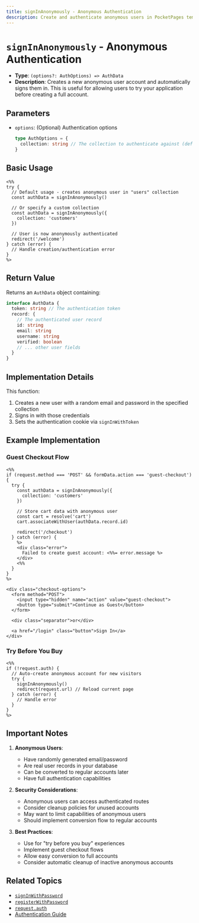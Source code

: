 ```yaml
---
title: signInAnonymously - Anonymous Authentication
description: Create and authenticate anonymous users in PocketPages templates.
---
```


# `signInAnonymously` - Anonymous Authentication

- **Type**: `(options?: AuthOptions) => AuthData`
- **Description**: Creates a new anonymous user account and automatically signs them in. This is useful for allowing users to try your application before creating a full account.

## Parameters

- `options`: (Optional) Authentication options
  ```typescript
  type AuthOptions = {
    collection: string // The collection to authenticate against (defaults to "users")
  }
  ```

## Basic Usage

```ejs
<%%
try {
  // Default usage - creates anonymous user in "users" collection
  const authData = signInAnonymously()

  // Or specify a custom collection
  const authData = signInAnonymously({
    collection: 'customers'
  })

  // User is now anonymously authenticated
  redirect('/welcome')
} catch (error) {
  // Handle creation/authentication error
}
%>
```

## Return Value

Returns an `AuthData` object containing:

```typescript
interface AuthData {
  token: string // The authentication token
  record: {
    // The authenticated user record
    id: string
    email: string
    username: string
    verified: boolean
    // ... other user fields
  }
}
```

## Implementation Details

This function:

1. Creates a new user with a random email and password in the specified collection
2. Signs in with those credentials
3. Sets the authentication cookie via `signInWithToken`

## Example Implementation

### Guest Checkout Flow

```ejs
<%%
if (request.method === 'POST' && formData.action === 'guest-checkout') {
  try {
    const authData = signInAnonymously({
      collection: 'customers'
    })

    // Store cart data with anonymous user
    const cart = resolve('cart')
    cart.associateWithUser(authData.record.id)

    redirect('/checkout')
  } catch (error) {
    %>
    <div class="error">
      Failed to create guest account: <%%= error.message %>
    </div>
    <%%
  }
}
%>

<div class="checkout-options">
  <form method="POST">
    <input type="hidden" name="action" value="guest-checkout">
    <button type="submit">Continue as Guest</button>
  </form>

  <div class="separator">or</div>

  <a href="/login" class="button">Sign In</a>
</div>
```

### Try Before You Buy

```ejs
<%%
if (!request.auth) {
  // Auto-create anonymous account for new visitors
  try {
    signInAnonymously()
    redirect(request.url) // Reload current page
  } catch (error) {
    // Handle error
  }
}
%>
```

## Important Notes

1. **Anonymous Users**:

   - Have randomly generated email/password
   - Are real user records in your database
   - Can be converted to regular accounts later
   - Have full authentication capabilities

2. **Security Considerations**:

   - Anonymous users can access authenticated routes
   - Consider cleanup policies for unused accounts
   - May want to limit capabilities of anonymous users
   - Should implement conversion flow to regular accounts

3. **Best Practices**:
   - Use for "try before you buy" experiences
   - Implement guest checkout flows
   - Allow easy conversion to full accounts
   - Consider automatic cleanup of inactive anonymous accounts

## Related Topics

- [`signInWithPassword`](/docs/context-api/sign-in-with-password)
- [`registerWithPassword`](/docs/context-api/register-with-password)
- [`request.auth`](/docs/context-api/auth)
- [Authentication Guide](/docs/authentication)
